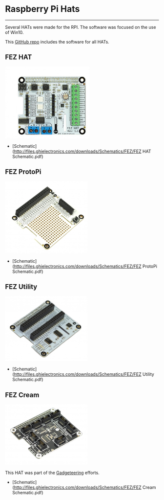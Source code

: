 # Raspberry Pi Hats
---
Several HATs were made for the RPI. The software was focused on the use of Win10. 

This [GitHub repo](https://github.com/ghi-electronics/Windows-IoT) includes the software for all HATs.

## FEZ HAT
![FEZ HAT](images/fez-hat.jpg)

* [Schematic](http://files.ghielectronics.com/downloads/Schematics/FEZ/FEZ HAT Schematic.pdf)

## FEZ ProtoPi
![FEZ ProtoPi](images/fez-protopi.jpg)

* [Schematic](http://files.ghielectronics.com/downloads/Schematics/FEZ/FEZ ProtoPi Schematic.pdf)

## FEZ Utility
![FEZ Utility](images/fez-utility.jpg)

* [Schematic](http://files.ghielectronics.com/downloads/Schematics/FEZ/FEZ Utility Schematic.pdf)

## FEZ Cream
![FEZ Cream](images/fez-cream.jpg)

This HAT was part of the [Gadgeteering](gadgeteering.md) efforts.

* [Schematic](http://files.ghielectronics.com/downloads/Schematics/FEZ/FEZ Cream Schematic.pdf)
